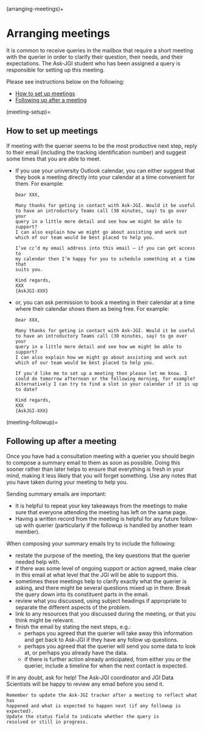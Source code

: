 (arranging-meetings)+
# Arranging meetings

It is common to receive queries in the mailbox that require a short
meeting with the querier in order to clarify their question, their
needs, and their expectations. The Ask-JGI student who has been
assigned a query is responsible for setting up this meeting. 

Please see instructions below on the following:
- [How to set up meetings](meeting-setup)
- [Following up after a meeting](meeting-followup)

(meeting-setup)=
## How to set up meetings

If meeting with the querier seems to be the most productive next
step, reply to their email (including the tracking identification
number) and suggest some times that you are able to meet. 

- If you use
  your university Outlook calendar, you can either suggest that they
  book a meeting directly into your calendar at a time convenient for
  them. For example:
  ```
  Dear XXX, 
  
  Many thanks for geting in contact with Ask-JGI. Would it be useful
  to have an introductory Teams call (30 minutes, say) to go over your
  query in a little more detail and see how we might be able to
  support? 
  I can also explain how we might go about assisting and work out
  which of our team would be best placed to help you.
  
  I’ve cc’d my email address into this email – if you can get access to
  my calendar then I’m happy for you to schedule something at a time that
  suits you.
  
  Kind regards,
  XXX
  {AskJGI-XXX}
  ```

- or, you can ask permission to book a meeting in their calendar at
  a time where their calendar shows them as being free.
  For example:
  ```
  Dear XXX, 
  
  Many thanks for geting in contact with Ask-JGI. Would it be useful
  to have an introductory Teams call (30 minutes, say) to go over your
  query in a little more detail and see how we might be able to
  support? 
  I can also explain how we might go about assisting and work out
  which of our team would be best placed to help you.
  
  If you'd like me to set up a meeting then please let me know. I
  could do tomorrow afternoon or the following morning, for example?
  Alternatively I can try to find a slot in your calendar if it is up
  to date? 
  
  Kind regards,
  XXX
  {AskJGI-XXX}
  ```

(meeting-followup)=
## Following up after a meeting

Once you have had a consultation meeting with a querier you should begin to compose a
summary email to them as soon as possible. Doing this sooner rather
than later helps to ensure that everything is fresh in your mind,
making it less likely that you will forget something. Use any notes
that you have taken during your meeting to help you.

Sending summary emails are important:
- It is helpful to repeat your key takeaways from the meetings to make
sure that everyone attending the meeting has left on the same page.
- Having a written record from the meeting is helpful for any future
  follow-up with querier (particularly if the followup is handled by
  another team member).
  
When composing your summary emails try to include the following:
- restate the purpose of the meeting, the key questions that the
  querier needed help with.
- if there was some level of ongoing support or action agreed, make
  clear in this email at what level that the JGI will be able to
  support this.
- sometimes these meetings help to clarify exactly what the querier is
  asking, and there might be several questions mixed up in
  there. Break the query down into its constituent parts in the email.
- review what you discussed, using subject headings if appropriate to
  separate the different aspects of the problem.
- link to any resources that you discussed during the meeting, or that
  you think might be relevant.
- finish the email by stating the next steps, e.g.:
  - perhaps you agreed that the querier will take away this
    information and get back to Ask-JGI if they have any follow up
    questions.
  - perhaps you agreed that the querier will send you some data to
    look at, or perhaps you already have the data.
  - if there is further action already anticipated, from either you or
    the querier, include a timeline for when the next contact is
    expected.

If in any doubt, ask for help! The Ask-JGI coordinator and JGI Data
Scientists will be happy to review any email before you send it.

```{note}
Remember to update the Ask-JGI tracker after a meeting to reflect what has
happened and what is expected to happen next (if any followup is expected). 
Update the status field to indicate whether the query is
resolved or still in progress.
```
